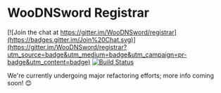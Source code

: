 # WooDNSword Registrar

[![Join the chat at https://gitter.im/WooDNSword/registrar](https://badges.gitter.im/Join%20Chat.svg)](https://gitter.im/WooDNSword/registrar?utm_source=badge&utm_medium=badge&utm_campaign=pr-badge&utm_content=badge)
[![Build Status](https://travis-ci.org/WooDNSword/registrar.svg?branch=go-rewrite)](https://travis-ci.org/WooDNSword/registrar)

We're currently undergoing major refactoring efforts; more info coming soon! 😊
